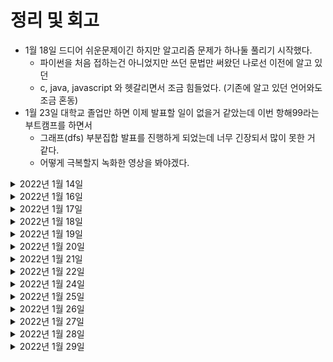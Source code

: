 # 정리 및 회고
- 1월 18일 드디어 쉬운문제이긴 하지만 알고리즘 문제가 하나둘 풀리기 시작했다.
  - 파이썬을 처음 접하는건 아니었지만 쓰던 문법만 써왔던 나로선 이전에 알고 있던 
  - c, java, javascript 와 헷갈리면서 조금 힘들었다. (기존에 알고 있던 언어와도 조금 혼동)
- 1월 23일 대학교 졸업만 하면 이제 발표할 일이 없을거 같았는데 이번 항해99라는 부트캠프를 하면서
  - 그래프(dfs) 부분집합 발표를 진행하게 되었는데 너무 긴장되서 많이 못한 거 같다.
  - 어떻게 극복할지 녹화한 영상을 봐야겠다. 

<details markdown="1">

<summary>2022년 1월 14일</summary>


- 패캠 알고리즘 </br>
  - 자료구조와 알고리즘 </br>
  - 배열 </br>
  - 큐 </br>
  - 스택 </br>
  - 링크드리스트 </br>
- 파이썬 알고리즘 인터뷰 책 </br>
  - 4장 빅오, 자료형 </br>
  - 5장 리스트, 딕셔너리 </br>
  - 6장 문자열조작 </br>
  - 7장 배열 </br>
- 스프링 핵심 원리 (인프런 - 김영한) </br>
  - 싱글톤 </br>

</details>

<details markdown="1">

<summary>2022년 1월 16일</summary>

- 도커 </br>
  - 도커 기본 명령어 </br>
  - 도커 컴포즈 기본 </br>
- 알고리즘 </br>
  - [파이썬 기본문법](https://alisyabob.tistory.com/325) </br>
  - 백준 기초문제 </br>

</details>

<details markdown="1">

<summary>2022년 1월 17일</summary>

- 도커 </br>
  - 도커 이미지 만들기(nginx, nodejs) </br>
  - 도커 이미지 관리</br>
  - 도커 이미지 배포</br>
- 알고리즘 </br>
  - 백준 기초문제 </br>
  - 파이썬 알고리즘 인터뷰 </br>

</details>

<details markdown="1">

<summary>2022년 1월 18일</summary>

- 도커 </br>
  - Nginx를 이용한 정적 페이지 서버 만들기 </br>
- 알고리즘 </br>
  - 백준 기초문제 </br>
  - 파이썬 알고리즘 인터뷰 책 </br>
    - 스택, 큐, 연결리스트 </br>

</details>

<details markdown="1">

<summary>2022년 1월 19일</summary>

- 알고리즘 </br>
  - 백준 기초문제 </br>
  - 파이썬 알고리즘 인터뷰 책 </br>
    - 스택, 데크, 큐 해시 테이블 </br>
  - 백준 기초 문제  </br>

</details>

<details markdown="1">

<summary>2022년 1월 20일</summary>

- 도커 </br>
  - ghost 블로그 컨테이너 생성 </br>
  - 방명록 배포해보기 </br>
  - 투표 앱 생성해보기 </br>
  - 실시간 채팅앱 생성 </br>
- 알고리즘 </br>
  - 백준 기초문제 </br>
  - 파이썬 알고리즘 인터뷰 책 </br>
    - 배열, 연결리스트, 스택 </br>

</details>

<details markdown="1">

<summary>2022년 1월 21일</summary>

- 알고리즘 </br>
  - 백준 기초문제 </br>
  - 파이썬 알고리즘 인터뷰 책 </br>
    - 해시 테이블, 그래프 </br>
  - 패스트캠퍼스 강의 </br>
    - bfs, dfs </br>

</details>

<details markdown="1">

<summary>2022년 1월 22일</summary>

- 도커 </br>
  - 도커 강의 복습 </br>
- 알고리즘
  - 파이썬 알고리즘 인터뷰 책 </br>
    - 데크, 큐, 그래프 </br>
  - 패스트캠퍼스 강의 </br>
    - 트리, 해쉬테이블 </br>
- 그래프(dfs) 부분집합 발표
```python
  - from typing import List

class test:
    def subsets(self, nums: List[int]) -> List[int]:

        # 결과를 받을 빈배열 생성
        res = []

        def dfs(index, path):
            res.append(path)

            print("res", res)
            for i in range(index, len(nums)):
                print("-------------------------------")
                print("iiii",i)
                dfs(i + 1, path + [nums[i]])
                print("path", path, "nums", [nums[i]])

        dfs(0, [])
        return res

test = test()
test.subsets([1, 2, 3])
```

</details>

<details markdown="1">

<summary>2022년 1월 24일</summary>

- 알고리즘 </br>
  - 백준 기초문제 </br>
  - 패스트캠퍼스 강의 </br>
    - 백트래킹 </br>
- 스프링
  - 싱글톤 컨테이너
  - 컴포넌트 스캔 

</details>

<details markdown="1">

<summary>2022년 1월 25일</summary>

- 알고리즘 </br>
  - 백준 기초문제, 프로그래머스 LEVEL1 </br>
  - 패스트캠퍼스 강의 </br>
    - 트리 </br>
- 스프링
  - 의존관계 자동 주입
  - 빈 생명주기
  - 빈 스코프

</details>

<details markdown="1">

<summary>2022년 1월 26일</summary>

- 알고리즘 </br>
  - 백준 기초문제, 프로그래머스 </br>

</details>

</details>

<details markdown="1">

<summary>2022년 1월 27일</summary>

- 알고리즘 </br>
  - 백준 문제(브론즈), 프로그래머스 문제(LEVEL1) </br>
- 스프링 </br>
  - JPA소개 </br>
  - JPA 시작하기 </br>
  - 영속성 관리 - 내부 동작 방식 </br>

</details>

<details markdown="1">

<summary>2022년 1월 28일</summary>

- 알고리즘 </br>
  - 백준 문제(브론즈), 프로그래머스 문제(LEVEL1) </br>
- 알고리즘 인터뷰 </br>
  - 힙 </br>
</br>

</details>

<details markdown="1">

<summary>2022년 1월 29일</summary>

- 알고리즘 </br>
  - 백준 문제(브론즈), 프로그래머스 문제(LEVEL1) </br>
- 알고리즘 인터뷰 </br>
  - 정렬 </br>

</details>
